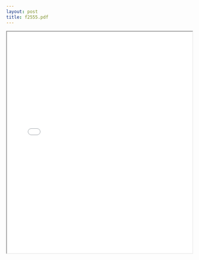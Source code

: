```yaml
---
layout: post
title: f2555.pdf
---
```


<div class="pdf-container">
<iframe src="/irs.ea/assets/pdfs/f2555.pdf" height="600" width="100%" allowFullScreen="true"></iframe>
</div>

